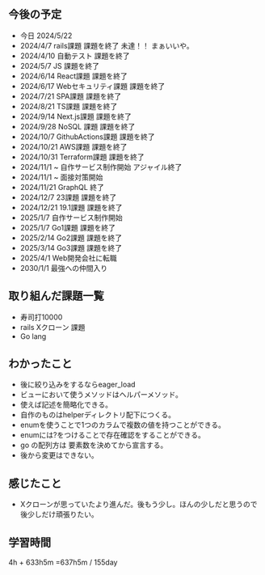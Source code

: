 ## 今後の予定
- 今日 2024/5/22
- 2024/4/7 rails課題 課題を終了 未達！！ まぁいいや。
- 2024/4/10 自動テスト 課題を終了
- 2024/5/7 JS 課題を終了
- 2024/6/14 React課題 課題を終了
- 2024/6/17 Webセキュリティ課題 課題を終了
- 2024/7/21 SPA課題 課題を終了
- 2024/8/21 TS課題 課題を終了
- 2024/9/14 Next.js課題 課題を終了
- 2024/9/28 NoSQL 課題 課題を終了
- 2024/10/7 GithubActions課題 課題を終了
- 2024/10/21 AWS課題 課題を終了
- 2024/10/31 Terraform課題 課題を終了
- 2024/11/1 ~ 自作サービス制作開始 アジャイル終了
- 2024/11/1 ~ 面接対策開始
- 2024/11/21 GraphQL 終了
- 2024/12/7 23課題 課題を終了
- 2024/12/21 19.1課題 課題を終了
- 2025/1/7 自作サービス制作開始
- 2025/1/7 Go1課題 課題を終了
- 2025/2/14 Go2課題 課題を終了
- 2025/3/14 Go3課題 課題を終了
- 2025/4/1 Web開発会社に転職
- 2030/1/1 最強への仲間入り

## 取り組んだ課題一覧
- 寿司打10000
- rails Xクローン 課題
- Go lang
## わかったこと
- 後に絞り込みをするならeager_load
- ビューにおいて使うメソッドはヘルパーメソッド。
- 使えば記述を簡略化できる。
- 自作のものはhelperディレクトリ配下につくる。
- enumを使うことで1つのカラムで複数の値を持つことができる。
- enumには?をつけることで存在確認をすることができる。
- go の配列方は 要素数を決めてから宣言する。
- 後から変更はできない。
## 感じたこと
- Xクローンが思っていたより進んだ。後もう少し。ほんの少しだと思うので後少しだけ頑張りたい。
## 学習時間
4h + 633h5m
=637h5m  / 155day